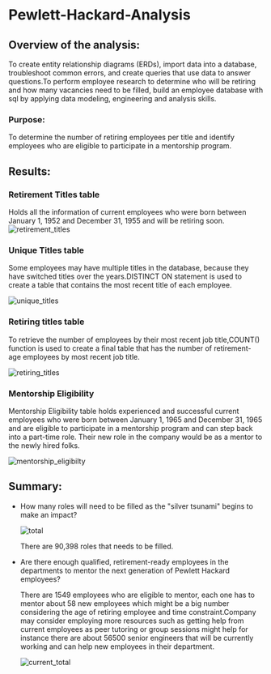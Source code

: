 # Pewlett-Hackard-Analysis
## Overview of the analysis:
To create entity relationship diagrams (ERDs), import data into a database, troubleshoot common errors, and create queries that use data to answer questions.To perform employee research to determine who will be retiring and how many vacancies need to be filled, build an employee database with sql by applying data modeling, engineering and analysis skills.
### Purpose:
To determine the number of retiring employees per title and identify employees who are eligible to participate in a mentorship program.
## Results:
### Retirement Titles table 
Holds all the information of current employees who were born between January 1, 1952 and December 31, 1955 and will be retiring soon.
![retirement_titles](https://user-images.githubusercontent.com/84524153/126687516-b73fb038-3a14-4374-9578-c4596fdf9e82.png)

### Unique Titles table
Some employees may have multiple titles in the database, because they have switched titles over the years.DISTINCT ON statement is used to create a table that contains the most recent title of each employee. 

![unique_titles](https://user-images.githubusercontent.com/84524153/126687535-205f8e59-03f8-4fa0-8f5c-2fad7e5c5847.png)

### Retiring titles table
To retrieve the number of employees by their most recent job title,COUNT() function is used to create a final table that has the number of retirement-age employees by most recent job title.

![retiring_titles](https://user-images.githubusercontent.com/84524153/126693230-8d1e7a3b-486f-49b2-888a-6b3d105efc7e.png)

### Mentorship Eligibility
Mentorship Eligibility table holds experienced and successful current employees who were born between January 1, 1965 and December 31, 1965 and are eligible to participate in a mentorship program and can step back into a part-time role. Their new role in the company would be as a mentor to the newly hired folks.

![mentorship_eligibilty](https://user-images.githubusercontent.com/84524153/126687539-2756c22e-b06a-44f4-992c-e2959a465d93.png)

## Summary:

- How many roles will need to be filled as the "silver tsunami" begins to make an impact?
  
  ![total](https://user-images.githubusercontent.com/84524153/126775662-7cff0a16-a2a9-4344-b89a-f1ad84ab5ccb.png)
  
  There are  90,398 roles that needs to be filled.

- Are there enough qualified, retirement-ready employees in the departments to mentor the next generation of Pewlett Hackard employees?

  There are 1549 employees who are eligible to mentor, each one has to mentor about 58 new employees which might be a  big number considering the age of retiring employee and     time constraint.Company may consider employing more resources  such as getting help from current employees as peer tutoring or group sessions might help for instance there are    about 56500 senior engineers that will be currently working and can help new employees in their department.
  
   ![current_total](https://user-images.githubusercontent.com/84524153/126708630-f20c0c5e-62cb-4671-bdb6-947159fae54b.png)
